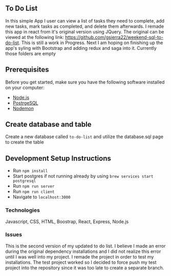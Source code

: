 ## To Do List

In this simple App I user can view a list of tasks they need to complete, add new tasks, mark tasks as completed, and delete them afterwards. I remade this app in react from it's original version using JQuery. The original can be viewed at the following link: https://github.com/gsierra22/weekend-sql-to-do-list. This is still a work in Progress. Next I am hoping on finishing up the app's syling with Bootstrap and adding redux and saga into it. Currently those folders are empty

## Prerequisites

Before you get started, make sure you have the following software installed on your computer:

- [Node.js](https://nodejs.org/en/)
- [PostrgeSQL](https://www.postgresql.org/)
- [Nodemon](https://nodemon.io/)

## Create database and table

Create a new database called `to-do-list` and utilize the database.sql page to create the table

## Development Setup Instructions

- Run `npm install`
- Start postgres if not running already by using `brew services start postgresql`
- Run `npm run server`
- Run `npm run client`
- Navigate to `localhost:3000`

### Technologies

Javascript,
CSS,
HTML,
Boostrap,
React,
Express,
Node.js

### Issues

This is the second version of my updated to do list. I believe I made an error during the original dependency installations and I did not realize this error until I was well into my project. I remade the project in order to test my installations. The test project worked so I decided to force push my test project into the repository since it was too late to create a separate branch.
